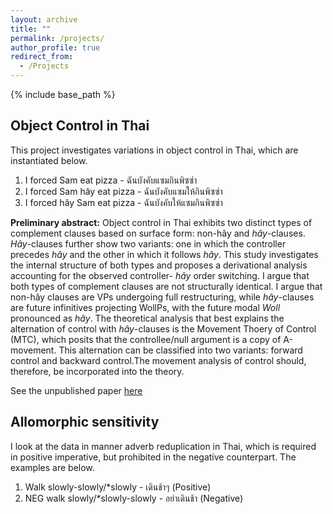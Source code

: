 ```yaml
---
layout: archive
title: ""
permalink: /projects/
author_profile: true
redirect_from:
  - /Projects
---
```


{% include base_path %}

## Object Control in Thai

This project investigates variations in object control in Thai, which are instantiated below.
  1. I forced Sam eat pizza - ฉันบังคับแซมกินพิซซ่า 
  2. I forced Sam hây eat pizza - ฉันบังคับแซมให้กินพิซซ่า 
  3. I forced hây Sam eat pizza - ฉันบังคับให้แซมกินพิซซ่า 

**Preliminary abstract:**
  Object control in Thai exhibits two distinct types of complement clauses based on surface form: non-hây and _hây_-clauses. _Hây_-clauses further show two variants: one in which the controller precedes _hây_ and the other in which it follows _hây_. This study investigates the internal structure of both types and proposes a derivational analysis accounting for the observed controller- _hây_ order switching. I argue that both types of complement clauses are not structurally identical. I argue that non-hây clauses are VPs undergoing full restructuring, while _hây_-clauses are future infinitives projecting WollPs, with the future modal _Woll_ pronounced as _hây_. The theoretical analysis that best explains the alternation of control with _hây_-clauses is the Movement Thoery of Control (MTC), which posits that the controllee/null argument is a copy of A-movement. This alternation can be classified into two variants: forward control and backward control.The movement analysis of control should, therefore, be incorporated into the theory.

See the unpublished paper [here](https://github.com/Rotsuprit/rotsuprit.s/blob/master/files/Restructuring%20and%20movement%20analysis%20of%20object%20control%20in%20Thai.pdf)

## Allomorphic sensitivity
I look at the data in manner adverb reduplication in Thai, which is required in positive imperative, but prohibited in the negative counterpart. The examples are below. 
  1. Walk slowly-slowly/*slowly - เดินช้าๆ     (Positive)
  2. NEG walk slowly/*slowly-slowly - อย่าเดินช้า    (Negative) 
